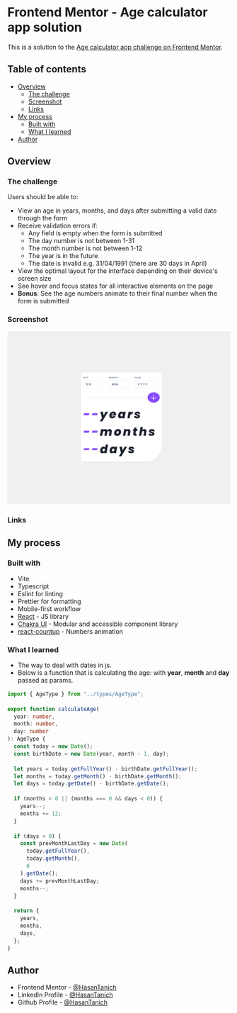 # Frontend Mentor - Age calculator app solution

This is a solution to the [Age calculator app challenge on Frontend Mentor](https://www.frontendmentor.io/challenges/age-calculator-app-dF9DFFpj-Q).

## Table of contents

- [Overview](#overview)
  - [The challenge](#the-challenge)
  - [Screenshot](#screenshot)
  - [Links](#links)
- [My process](#my-process)
  - [Built with](#built-with)
  - [What I learned](#what-i-learned)
- [Author](#author)

## Overview

### The challenge

Users should be able to:

- View an age in years, months, and days after submitting a valid date through the form
- Receive validation errors if:
  - Any field is empty when the form is submitted
  - The day number is not between 1-31
  - The month number is not between 1-12
  - The year is in the future
  - The date is invalid e.g. 31/04/1991 (there are 30 days in April)
- View the optimal layout for the interface depending on their device's screen size
- See hover and focus states for all interactive elements on the page
- **Bonus**: See the age numbers animate to their final number when the form is submitted

### Screenshot

![design](./src/assets/images/design.png)

### Links

<!-- - Live Site URL: [Add live site URL here](https://your-live-site-url.com) -->

## My process

### Built with

- Vite
- Typescript
- Eslint for linting
- Prettier for formatting
- Mobile-first workflow
- [React](https://reactjs.org/) - JS library
- [Chakra UI](https://chakra-ui.com/) - Modular and accessible component library
- [react-countup](https://www.npmjs.com/package/react-countup) - Numbers animation

### What I learned

- The way to deal with dates in js.
- Below is a function that is calculating the age: with **year**, **month** and **day** passed as params.

```ts
import { AgeType } from "../types/AgeType";

export function calculateAge(
  year: number,
  month: number,
  day: number
): AgeType {
  const today = new Date();
  const birthDate = new Date(year, month - 1, day);

  let years = today.getFullYear() - birthDate.getFullYear();
  let months = today.getMonth() - birthDate.getMonth();
  let days = today.getDate() - birthDate.getDate();

  if (months < 0 || (months === 0 && days < 0)) {
    years--;
    months += 12;
  }

  if (days < 0) {
    const prevMonthLastDay = new Date(
      today.getFullYear(),
      today.getMonth(),
      0
    ).getDate();
    days += prevMonthLastDay;
    months--;
  }

  return {
    years,
    months,
    days,
  };
}
```

## Author

- Frontend Mentor - [@HasanTanich](https://www.frontendmentor.io/profile/HasanTanich)
- LinkedIn Profile - [@HasanTanich](https://www.linkedin.com/in/hasantanich)
- Github Profile - [@HasanTanich](https://github.com/HasanTanich)
